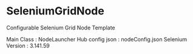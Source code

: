 # SeleniumGridNode
Configurable Selenium Grid Node Template

Main Class : NodeLauncher
Hub config json : nodeConfig.json
Selenium Version : 3.141.59